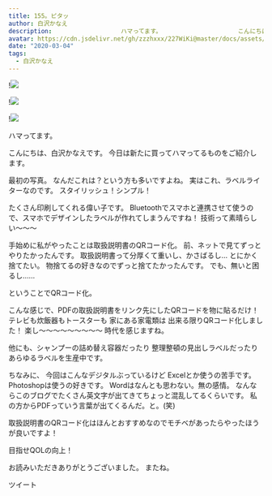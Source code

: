 ```yaml
---
title: 155。ピタッ
author: 白沢かなえ
description:                   ハマってます。                     こんにちは、白沢かなえです。    今日は新たに買ってハマってるものをご紹介します。              最初の写真。  なんだこれは？という方も多いですよね...
avatar: https://cdn.jsdelivr.net/gh/zzzhxxx/227WiKi@master/docs/assets/photo/avatar/kanae.jpg
date: "2020-03-04"
tags:
  - 白沢かなえ
---
```


!![](https://cdn.jsdelivr.net/gh/zzzhxxx/227WiKi-image@master/blog-image/kanae-2020-03-04_1.jpg)

!![](https://cdn.jsdelivr.net/gh/zzzhxxx/227WiKi-image@master/blog-image/kanae-2020-03-04_2.jpg)

!![](https://cdn.jsdelivr.net/gh/zzzhxxx/227WiKi-image@master/blog-image/kanae-2020-03-04_3.jpg)





ハマってます。


   こんにちは、白沢かなえです。    今日は新たに買ってハマってるものをご紹介します。

  最初の写真。  なんだこれは？という方も多いですよね。
  実はこれ、ラベルライターなのです。  スタイリッシュ！シンプル！



   たくさん印刷してくれる偉い子です。
Bluetoothでスマホと連携させて使うので、スマホでデザインしたラベルが作れてしまうんですね！    技術って素晴らしい〜〜〜



手始めに私がやったことは取扱説明書のQRコード化。  前、ネットで見てずっとやりたかったんです。
  取扱説明書って分厚くて重いし、かさばるし…  とにかく捨てたい。
  物捨てるの好きなのでずっと捨てたかったんです。  でも、無いと困るし……



  ということでQRコード化。

 こんな感じで、PDFの取扱説明書をリンク先にしたQRコードを物に貼るだけ！
 テレビも炊飯器もトースターも 家にある家電類は 出来る限りQRコード化しました！
 楽し〜〜〜〜〜〜〜〜〜
  時代を感じますね。

 他にも、シャンプーの詰め替え容器だったり 整理整頓の見出しラベルだったり あらゆるラベルを生産中です。

 ちなみに、  今回はこんなデジタルぶっているけど Excelとか使うの苦手です。 Photoshopは使うの好きです。 Wordはなんとも思わない。無の感情。    なんならこのブログでたくさん英文字が出てきてちょっと混乱してるくらいです。  私の方からPDFっていう言葉が出てくるんだ。と。(笑)

   取扱説明書のQRコード化はほんとおすすめなのでモチベがあったらやったほうが良いですよ！

目指せQOLの向上！

お読みいただきありがとうございました。  またね。


ツイート



